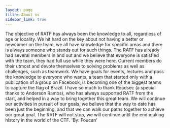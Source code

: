 ```yaml
---
layout: page
title: About us
sidebar_link: true
---
```


<p class="message">
  
  The objective of RATF has always been the knowledge to all, regardless of age or locality. We hit hard on the key about not having a better or newcomer on the team, we all have knowledge for specific areas and there is always someone who stands out for such things. The RATF has already had several members in and out and we believe that everyone is satisfied with the team, they had full use while they were here. Current members do their utmost and devote themselves to solving problems as well as challenges, such as teamwork. We have goals for events, lectures and pass the knowledge to everyone who wants, a team that started only with a publication of a group on Facebook, is becoming one of the biggest teams to capture the flag of Brazil. I have so much to thank Roadsec (a special thanks to Anderson Ramos), who has always supported RATF from the start, and helped in a way to bring together this great team.
   We will continue our activities in pursuit of our goals, we believe that the way to date has been just the beginning, and that we can walk our paths together to achieve our great goal. The RATF will not stop, we will continue until the end making history in the world of the CTF.
'By: Foucan'
</p>


